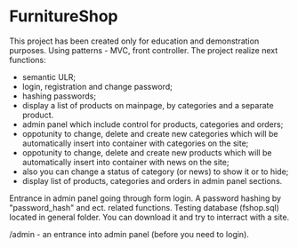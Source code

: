 # FurnitureShop

This project has been created only for education and demonstration purposes.
Using patterns - MVC, front controller. 
The project realize next functions:
- semantic ULR;
- login, registration and change password;
- hashing passwords;
- display a list of products on mainpage, by categories and a separate product.
- admin panel which include control for products, categories and orders;
- oppotunity to change, delete and create new categories which will be automatically insert into container with categories on the site;
- oppotunity to change, delete and create new products which will be automatically insert into container with news on the site;
- also you can change a status of category (or news) to show it or to hide;
- display list of products, categories and orders in admin panel sections.

Entrance in admin panel going through form login. A password hashing by "password_hash" and ect. related functions.
Testing database (fshop.sql) located in general folder. You can download it and try to interract with a site.

/admin - an entrance into admin panel (before you need to login).
